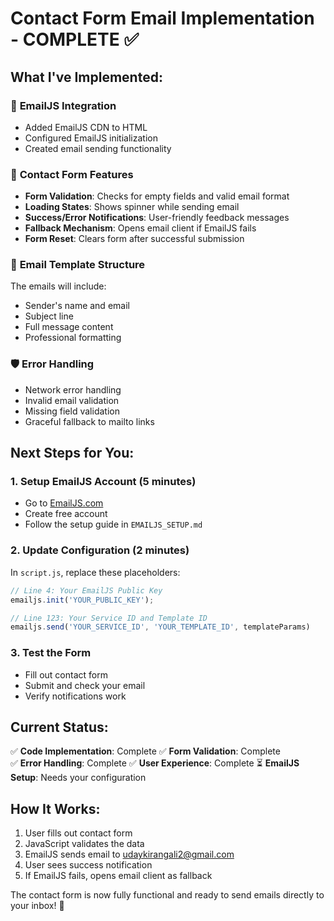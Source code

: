 # Contact Form Email Implementation - COMPLETE ✅

## What I've Implemented:

### 📧 **EmailJS Integration**
- Added EmailJS CDN to HTML
- Configured EmailJS initialization
- Created email sending functionality

### 🔧 **Contact Form Features**
- **Form Validation**: Checks for empty fields and valid email format
- **Loading States**: Shows spinner while sending email
- **Success/Error Notifications**: User-friendly feedback messages
- **Fallback Mechanism**: Opens email client if EmailJS fails
- **Form Reset**: Clears form after successful submission

### 📝 **Email Template Structure**
The emails will include:
- Sender's name and email
- Subject line
- Full message content
- Professional formatting

### 🛡️ **Error Handling**
- Network error handling
- Invalid email validation
- Missing field validation
- Graceful fallback to mailto links

## Next Steps for You:

### 1. **Setup EmailJS Account** (5 minutes)
- Go to [EmailJS.com](https://www.emailjs.com/)
- Create free account
- Follow the setup guide in `EMAILJS_SETUP.md`

### 2. **Update Configuration** (2 minutes)
In `script.js`, replace these placeholders:
```javascript
// Line 4: Your EmailJS Public Key
emailjs.init('YOUR_PUBLIC_KEY');

// Line 123: Your Service ID and Template ID
emailjs.send('YOUR_SERVICE_ID', 'YOUR_TEMPLATE_ID', templateParams)
```

### 3. **Test the Form**
- Fill out contact form
- Submit and check your email
- Verify notifications work

## Current Status:
✅ **Code Implementation**: Complete
✅ **Form Validation**: Complete  
✅ **Error Handling**: Complete
✅ **User Experience**: Complete
⏳ **EmailJS Setup**: Needs your configuration

## How It Works:
1. User fills out contact form
2. JavaScript validates the data
3. EmailJS sends email to udaykirangali2@gmail.com
4. User sees success notification
5. If EmailJS fails, opens email client as fallback

The contact form is now fully functional and ready to send emails directly to your inbox! 🎉

